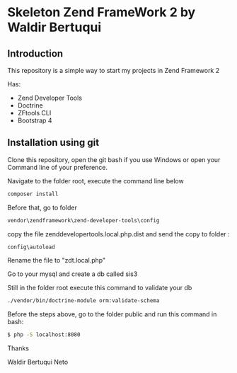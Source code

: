 Skeleton Zend FrameWork 2 by Waldir Bertuqui
=======================

Introduction
------------
This repository is a simple way to start my projects in Zend Framework 2

Has:
 - Zend Developer Tools
 - Doctrine
 - ZFtools CLI
 - Bootstrap 4
 

Installation using git
---------------------------
Clone this repository, open the git bash if you use Windows or open your Command line of your preference.

Navigate to the folder root, execute the command line below

```sh
composer install

```
Before that, go to folder 
```sh
vendor\zendframework\zend-developer-tools\config
```
copy the file zenddevelopertools.local.php.dist and send the copy to folder :
```sh
config\autoload
```
Rename the file to "zdt.local.php"

Go to your mysql and create a db called sis3

Still in the folder root execute this command to validate your db

```sh
./vendor/bin/doctrine-module orm:validate-schema

```
Before the steps above, go to the folder public and run this command in bash:
```sh
$ php -S localhost:8080
```

Thanks 


Waldir Bertuqui Neto
